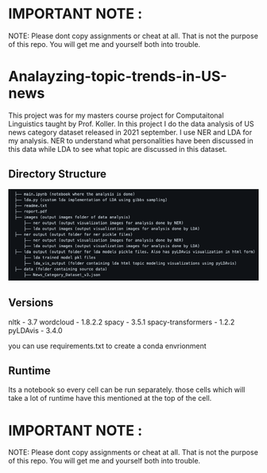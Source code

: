 # IMPORTANT NOTE :
NOTE: Please dont copy assignments or cheat at all. That is not the purpose of this repo. You will get me and yourself both into trouble. 


# Analayzing-topic-trends-in-US-news

This project was for my masters course project for Computaitonal Linguistics taught by Prof. Koller.
In this project I do the data analysis of US news category dataset released in 2021 september. I use NER and LDA for my analysis. NER to understand what personalities have been discussed in this data while LDA to see what topic are discussed in this dataset. 

## Directory Structure
![project directory structure](https://github.com/UmerTariq1/Analayzing-topic-trends-in-US-news/blob/main/directory%20structure.png)


## Versions
nltk - 3.7
wordcloud - 1.8.2.2
spacy - 3.5.1
spacy-transformers - 1.2.2
pyLDAvis - 3.4.0

you can use requirements.txt to create a conda envrionment

## Runtime
Its a notebook so every cell can be run separately. those cells which will take a lot of runtime have this mentioned at the top of the cell.


     
# IMPORTANT NOTE :
NOTE: Please dont copy assignments or cheat at all. That is not the purpose of this repo. You will get me and yourself both into trouble. 
